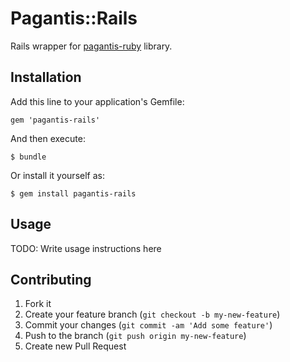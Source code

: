 # Pagantis::Rails

Rails wrapper for [pagantis-ruby](http://github.com/pagantis/pagantis-ruby) library.

## Installation

Add this line to your application's Gemfile:

    gem 'pagantis-rails'

And then execute:

    $ bundle

Or install it yourself as:

    $ gem install pagantis-rails

## Usage

TODO: Write usage instructions here

## Contributing

1. Fork it
2. Create your feature branch (`git checkout -b my-new-feature`)
3. Commit your changes (`git commit -am 'Add some feature'`)
4. Push to the branch (`git push origin my-new-feature`)
5. Create new Pull Request
